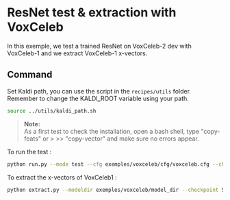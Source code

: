 # ResNet test & extraction with VoxCeleb

In this exemple, we test a trained ResNet on VoxCeleb-2 dev with VoxCeleb-1 and we extract VoxCeleb-1 x-vectors.

## Command

Set Kaldi path, you can use the script in the `recipes/utils` folder. Remember to change the KALDI_ROOT variable using your path.
```sh
source ../utils/kaldi_path.sh
```
> **Note:**  
> As a first test to check the installation, open a bash shell, type "copy-feats" or > >> "copy-vector" and make sure no errors appear.

To run the test :
```bash
python run.py --mode test --cfg exemples/voxceleb/cfg/voxceleb.cfg --checkpoint 5800
```

To extract the x-vectors of VoxCeleb1 :
```sh
python extract.py --modeldir exemples/voxceleb/model_dir --checkpoint 5800 --data eval
``` 
